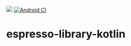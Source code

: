 [![](https://jitpack.io/v/JoshLudahl/espresso-library-kotlin.svg)](https://jitpack.io/#JoshLudahl/espresso-library-kotlin)  [![Android CI](https://github.com/JoshLudahl/espresso-library-kotlin/actions/workflows/android.yml/badge.svg)](https://github.com/JoshLudahl/espresso-library-kotlin/actions/workflows/android.yml)

# espresso-library-kotlin
